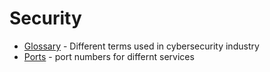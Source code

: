 # Security

* [Glossary](./glossary.md) - Different terms used in cybersecurity industry
* [Ports](./ports.md) - port numbers for differnt services
